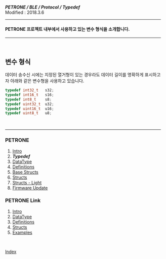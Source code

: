 ***PETRONE / BLE / Protocol / Typedef***<br>
Modified : 2018.3.6

---

#### PETRONE 프로젝트 내부에서 사용하고 있는 변수 형식을 소개합니다.

---

<br>

**변수 형식**
-----------------
데이터 송수신 시에는 지정된 열거형이 있는 경우라도 데이터 길이를 명확하게 표시하고자 아래와 같은 변수형을 사용하고 있습니다.
```cpp
typedef int32_t   s32;
typedef int16_t   s16;
typedef int8_t    s8;
typedef uint32_t  u32;
typedef uint16_t  u16;
typedef uint8_t   u8;
```




<br>

---

### PETRONE

1. [Intro](01_intro.md)
2. ***Typedef***
3. [DataType](03_datatype.md)
4. [Definitions](04_definitions.md)
5. [Base Structs](05_base_structs.md)
6. [Structs](06_structs.md)
7. [Structs - Light](07_structs_light.md)
8. [Firmware Update](08_firmware_update.md)


### PETRONE Link

1. [Intro](link/01_intro.md)
2. [DataType](link/02_datatype.md)
3. [Definitions](link/03_definitions.md)
4. [Structs](link/04_structs.md)
5. [Examples](link/05_examples.md)

<br>

[Index](index.md)

<br>

